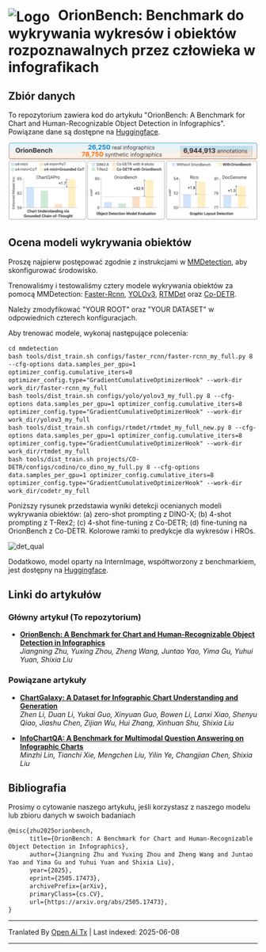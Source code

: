 <h1>
  <img src="https://raw.githubusercontent.com/OrionBench/OrionBench/main/logo.png" alt="Logo" width="80" style="vertical-align: middle; margin-right: 10px;"/>
  OrionBench: Benchmark do wykrywania wykresów i obiektów rozpoznawalnych przez człowieka w infografikach
</h1>

## Zbiór danych

To repozytorium zawiera kod do artykułu "OrionBench: A Benchmark for Chart and Human-Recognizable Object Detection in Infographics". Powiązane dane są dostępne na [Huggingface](https://huggingface.co/datasets/OrionBench/OrionBench).

![TEASER](https://raw.githubusercontent.com/OrionBench/OrionBench/main/teaser.png)

## Ocena modeli wykrywania obiektów
Proszę najpierw postępować zgodnie z instrukcjami w [MMDetection](https://raw.githubusercontent.com/OrionBench/OrionBench/main/mmdetection), aby skonfigurować środowisko.

Trenowaliśmy i testowaliśmy cztery modele wykrywania obiektów za pomocą MMDetection: [Faster-Rcnn](https://raw.githubusercontent.com/OrionBench/OrionBench/main/mmdetection/configs/faster_rcnn/faster-rcnn_my_full.py), [YOLOv3](https://raw.githubusercontent.com/OrionBench/OrionBench/main/mmdetection/configs/yolo/yolov3_my_full.py), [RTMDet](https://raw.githubusercontent.com/OrionBench/OrionBench/main/mmdetection/configs/rtmdet/rtmdet_my_full.py) oraz [Co-DETR](https://raw.githubusercontent.com/OrionBench/OrionBench/main/mmdetection/projects/CO-DETR/configs/codino/co_dino_my_full.py).

Należy zmodyfikować "YOUR ROOT" oraz "YOUR DATASET" w odpowiednich czterech konfiguracjach.

Aby trenować modele, wykonaj następujące polecenia:
```
cd mmdetection
bash tools/dist_train.sh configs/faster_rcnn/faster-rcnn_my_full.py 8 --cfg-options data.samples_per_gpu=1 optimizer_config.cumulative_iters=8 optimizer_config.type="GradientCumulativeOptimizerHook" --work-dir work_dir/faster-rcnn_my_full
bash tools/dist_train.sh configs/yolo/yolov3_my_full.py 8 --cfg-options data.samples_per_gpu=1 optimizer_config.cumulative_iters=8 optimizer_config.type="GradientCumulativeOptimizerHook" --work-dir work_dir/yolov3_my_full
bash tools/dist_train.sh configs/rtmdet/rtmdet_my_full_new.py 8 --cfg-options data.samples_per_gpu=1 optimizer_config.cumulative_iters=8 optimizer_config.type="GradientCumulativeOptimizerHook" --work-dir work_dir/rtmdet_my_full
bash tools/dist_train.sh projects/CO-DETR/configs/codino/co_dino_my_full.py 8 --cfg-options data.samples_per_gpu=1 optimizer_config.cumulative_iters=8 optimizer_config.type="GradientCumulativeOptimizerHook" --work-dir work_dir/codetr_my_full
```

Poniższy rysunek przedstawia wyniki detekcji ocenianych modeli wykrywania obiektów: (a) zero-shot prompting z DINO-X; (b) 4-shot prompting z T-Rex2; (c) 4-shot fine-tuning z Co-DETR; (d) fine-tuning na OrionBench z Co-DETR. Kolorowe ramki to predykcje dla wykresów i HROs.

![det_qual](https://raw.githubusercontent.com/OrionBench/OrionBench/main/det_qual.png)

Dodatkowo, model oparty na InternImage, współtworzony z benchmarkiem, jest dostępny na [Huggingface](https://huggingface.co/OrionBench/InternImage_L_DINO).

## Linki do artykułów

### Główny artykuł (To repozytorium)

- **[OrionBench: A Benchmark for Chart and Human-Recognizable Object Detection in Infographics](https://arxiv.org/abs/2505.17473)**  
  _Jiangning Zhu, Yuxing Zhou, Zheng Wang, Juntao Yao, Yima Gu, Yuhui Yuan, Shixia Liu_  

### Powiązane artykuły

- **[ChartGalaxy: A Dataset for Infographic Chart Understanding and Generation](https://arxiv.org/abs/2505.18668)**  
  _Zhen Li, Duan Li, Yukai Guo, Xinyuan Guo, Bowen Li, Lanxi Xiao, Shenyu Qiao, Jiashu Chen, Zijian Wu, Hui Zhang, Xinhuan Shu, Shixia Liu_  

- **[InfoChartQA: A Benchmark for Multimodal Question Answering on Infographic Charts](https://arxiv.org/abs/2505.19028)**  
  _Minzhi Lin, Tianchi Xie, Mengchen Liu, Yilin Ye, Changjian Chen, Shixia Liu_  


## Bibliografia

Prosimy o cytowanie naszego artykułu, jeśli korzystasz z naszego modelu lub zbioru danych w swoich badaniach

```
@misc{zhu2025orionbench,
      title={OrionBench: A Benchmark for Chart and Human-Recognizable Object Detection in Infographics}, 
      author={Jiangning Zhu and Yuxing Zhou and Zheng Wang and Juntao Yao and Yima Gu and Yuhui Yuan and Shixia Liu},
      year={2025},
      eprint={2505.17473},
      archivePrefix={arXiv},
      primaryClass={cs.CV},
      url={https://arxiv.org/abs/2505.17473}, 
}
```


---


Tranlated By [Open Ai Tx](https://github.com/OpenAiTx/OpenAiTx) | Last indexed: 2025-06-08


---